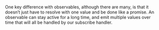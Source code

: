 One key difference with observables, although there are many, is that it doesn’t just have to resolve with one value and be done like a promise. An observable can stay active for a long time, and emit multiple values over time that will all be handled by our subscribe handler.